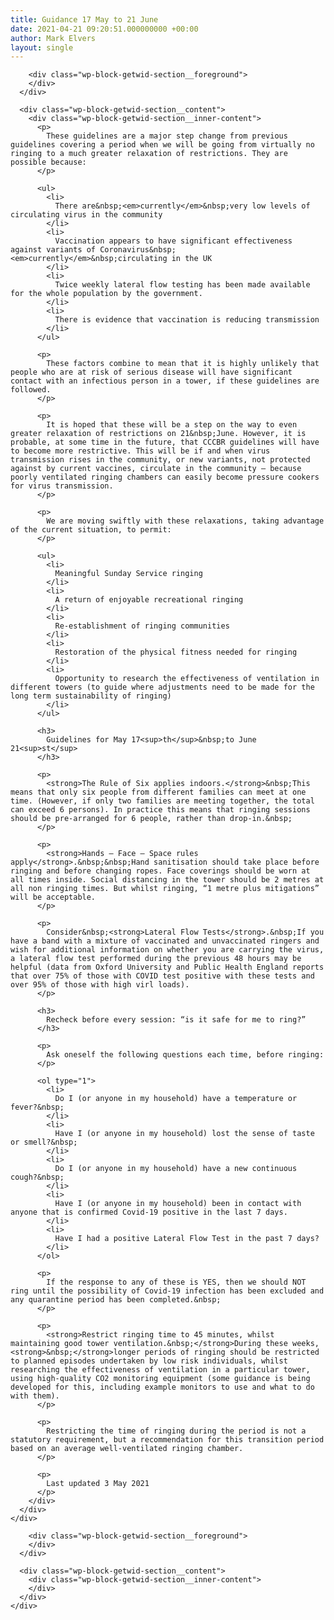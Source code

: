 ```yaml
---
title: Guidance 17 May to 21 June
date: 2021-04-21 09:20:51.000000000 +00:00
author: Mark Elvers
layout: single
---
```

<div class="wp-block-getwid-section">
  <div class="wp-block-getwid-section__wrapper">
    <div class="wp-block-getwid-section__inner-wrapper">
      <div class="wp-block-getwid-section__background-holder">
        <div class="wp-block-getwid-section__background">
        </div>
        
        <div class="wp-block-getwid-section__foreground">
        </div>
      </div>
      
      <div class="wp-block-getwid-section__content">
        <div class="wp-block-getwid-section__inner-content">
          <p>
            These guidelines are a major step change from previous guidelines covering a period when we will be going from virtually no ringing to a much greater relaxation of restrictions. They are possible because:
          </p>
          
          <ul>
            <li>
              There are&nbsp;<em>currently</em>&nbsp;very low levels of circulating virus in the community
            </li>
            <li>
              Vaccination appears to have significant effectiveness against variants of Coronavirus&nbsp;<em>currently</em>&nbsp;circulating in the UK
            </li>
            <li>
              Twice weekly lateral flow testing has been made available for the whole population by the government.
            </li>
            <li>
              There is evidence that vaccination is reducing transmission
            </li>
          </ul>
          
          <p>
            These factors combine to mean that it is highly unlikely that people who are at risk of serious disease will have significant contact with an infectious person in a tower, if these guidelines are followed.
          </p>
          
          <p>
            It is hoped that these will be a step on the way to even greater relaxation of restrictions on 21&nbsp;June. However, it is probable, at some time in the future, that CCCBR guidelines will have to become more restrictive. This will be if and when virus transmission rises in the community, or new variants, not protected against by current vaccines, circulate in the community – because poorly ventilated ringing chambers can easily become pressure cookers for virus transmission.
          </p>
          
          <p>
            We are moving swiftly with these relaxations, taking advantage of the current situation, to permit:
          </p>
          
          <ul>
            <li>
              Meaningful Sunday Service ringing
            </li>
            <li>
              A return of enjoyable recreational ringing
            </li>
            <li>
              Re-establishment of ringing communities
            </li>
            <li>
              Restoration of the physical fitness needed for ringing
            </li>
            <li>
              Opportunity to research the effectiveness of ventilation in different towers (to guide where adjustments need to be made for the long term sustainability of ringing)
            </li>
          </ul>
          
          <h3>
            Guidelines for May 17<sup>th</sup>&nbsp;to June 21<sup>st</sup>
          </h3>
          
          <p>
            <strong>The Rule of Six applies indoors.</strong>&nbsp;This means that only six people from different families can meet at one time. (However, if only two families are meeting together, the total can exceed 6 persons). In practice this means that ringing sessions should be pre-arranged for 6 people, rather than drop-in.&nbsp;
          </p>
          
          <p>
            <strong>Hands – Face – Space rules apply</strong>.&nbsp;&nbsp;Hand sanitisation should take place before ringing and before changing ropes. Face coverings should be worn at all times inside. Social distancing in the tower should be 2 metres at all non ringing times. But whilst ringing, “1 metre plus mitigations” will be acceptable.
          </p>
          
          <p>
            Consider&nbsp;<strong>Lateral Flow Tests</strong>.&nbsp;If you have a band with a mixture of vaccinated and unvaccinated ringers and wish for additional information on whether you are carrying the virus, a lateral flow test performed during the previous 48 hours may be helpful (data from Oxford University and Public Health England reports that over 75% of those with COVID test positive with these tests and over 95% of those with high virl loads).
          </p>
          
          <h3>
            Recheck before every session: “is it safe for me to ring?”
          </h3>
          
          <p>
            Ask oneself the following questions each time, before ringing:
          </p>
          
          <ol type="1">
            <li>
              Do I (or anyone in my household) have a temperature or fever?&nbsp;
            </li>
            <li>
              Have I (or anyone in my household) lost the sense of taste or smell?&nbsp;
            </li>
            <li>
              Do I (or anyone in my household) have a new continuous cough?&nbsp;
            </li>
            <li>
              Have I (or anyone in my household) been in contact with anyone that is confirmed Covid-19 positive in the last 7 days.
            </li>
            <li>
              Have I had a positive Lateral Flow Test in the past 7 days?
            </li>
          </ol>
          
          <p>
            If the response to any of these is YES, then we should NOT ring until the possibility of Covid-19 infection has been excluded and any quarantine period has been completed.&nbsp;
          </p>
          
          <p>
            <strong>Restrict ringing time to 45 minutes, whilst maintaining good tower ventilation.&nbsp;</strong>During these weeks,<strong>&nbsp;</strong>longer periods of ringing should be restricted to planned episodes undertaken by low risk individuals, whilst researching the effectiveness of ventilation in a particular tower, using high­-quality CO2 monitoring equipment (some guidance is being developed for this, including example monitors to use and what to do with them).
          </p>
          
          <p>
            Restricting the time of ringing during the period is not a statutory requirement, but a recommendation for this transition period based on an average well-ventilated ringing chamber.
          </p>
          
          <p>
            Last updated 3 May 2021
          </p>
        </div>
      </div>
    </div>
  </div>
</div>

<div class="wp-block-getwid-section">
  <div class="wp-block-getwid-section__wrapper">
    <div class="wp-block-getwid-section__inner-wrapper">
      <div class="wp-block-getwid-section__background-holder">
        <div class="wp-block-getwid-section__background">
        </div>
        
        <div class="wp-block-getwid-section__foreground">
        </div>
      </div>
      
      <div class="wp-block-getwid-section__content">
        <div class="wp-block-getwid-section__inner-content">
        </div>
      </div>
    </div>
  </div>
</div>
